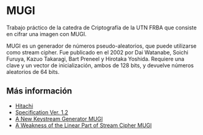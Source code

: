 MUGI
====
Trabajo práctico de la catedra de Criptografía de la UTN FRBA que consiste en cifrar una imagen con MUGI.

MUGI es un generador de números pseudo-aleatorios, que puede utilizarse como stream cipher. Fue publicado en el 2002 por Dai Watanabe, Soichi Furuya, Kazuo Takaragi, Bart Preneel y Hirotaka Yoshida. Requiere una clave y un vector de inicialización, ambos de 128 bits, y devuelve números aleatorios de 64 bits.

## Más información
* [Hitachi](http://www.hitachi.com/rd/yrl/crypto/mugi/)
* [Specification Ver. 1.2](http://www.hitachi.com/rd/yrl/crypto/mugi/mugi_spe.pdf)
* [A New Keystream Generator MUGI](https://pdfs.semanticscholar.org/c997/0968286c035cc4740851766d9eb00253a305.pdf)
* [A Weakness of the Linear Part of Stream Cipher MUGI](https://www.iacr.org/archive/fse2004/30170177/30170177.pdf)
